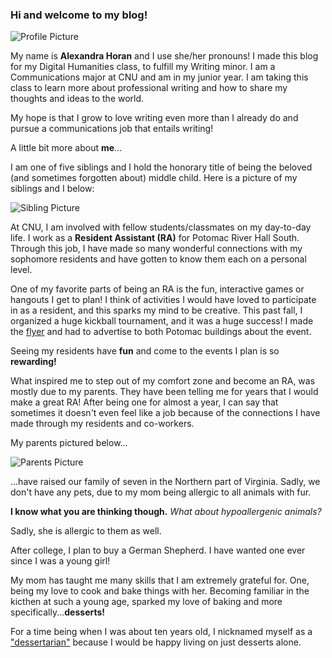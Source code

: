 ### Hi and welcome to my blog!

![Profile Picture](https://alexandrahoran.github.io/Alexandra-Horan-CNU/images/profilephoto.JPG)

My name is **Alexandra Horan** and I use she/her pronouns! I made this blog for my Digital Humanities class, to fulfill my Writing minor. I am a Communications major at CNU and am in my junior year. I am taking this class to learn more about professional writing and how to share my thoughts and ideas to the world.

My hope is that I grow to love writing even more than I already do and pursue a communications job that entails writing!

A little bit more about **me**...

I am one of five siblings and I hold the honorary title of being the beloved (and sometimes forgotten about) middle child. Here is a picture of my siblings and I below:

![Sibling Picture](https://alexandrahoran.github.io/Alexandra-Horan-CNU/images/siblingphoto.JPG)

At CNU, I am involved with fellow students/classmates on my day-to-day life. I work as a **Resident Assistant (RA)** for Potomac River Hall South. Through this job, I have made so many wonderful connections with my sophomore residents and have gotten to know them each on a personal level.

One of my favorite parts of being an RA is the fun, interactive games or hangouts I get to plan! I think of activities I would have loved to participate in as a resident, and this sparks my mind to be creative. This past fall, I organized a huge kickball tournament, and it was a huge success! I made the [flyer](http://www.instagram.com/p/CVBlk4HLT5F/) and had to advertise to both Potomac buildings about the event.


Seeing my residents have **fun** and come to the events I plan is so **rewarding!**

What inspired me to step out of my comfort zone and become an RA, was mostly due to my parents. They have been telling me for years that I would make a great RA! After being one for almost a year, I can say that sometimes it doesn't even feel like a job because of the connections I have made through my residents and co-workers.

My parents pictured below...

![Parents Picture](https://alexandrahoran.github.io/Alexandra-Horan-CNU/images/parentsimage.jpg)

...have raised our family of seven in the Northern part of Virginia. Sadly, we don't have any pets, due to my mom being allergic to all animals with fur.

**I know what you are thinking though.** *What about hypoallergenic animals?* 

Sadly, she is allergic to them as well.

After college, I plan to buy a German Shepherd. I have wanted one ever since I was a young girl!

My mom has taught me many skills that I am extremely grateful for. One, being my love to cook and bake things with her. Becoming familiar in the kicthen at such a young age, sparked my love of baking and more specifically...**desserts!**

For a time being when I was about ten years old, I nicknamed myself as a ["dessertarian"](https://www.urbandictionary.com/define.php?term=Dessertarian) because I would be happy living on just desserts alone.

